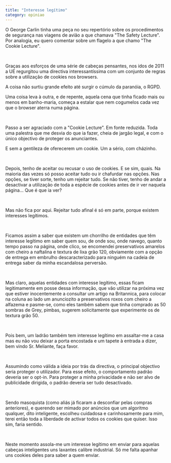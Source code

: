 ```yaml
---
title: "Interesse legítimo"
category: opiniao
---
```


O George Carlin tinha uma peça no seu repertório sobre os procedimentos de segurança nas viagens de avião a que chamava "The Safety Lecture". Por analogia, eu quero comentar sobre um flagelo a que chamo "The Cookie Lecture".

<br />

Graças aos esforços de uma série de cabeças pensantes, nos idos de 2011 a UE regurgitou uma directiva interessantíssima com um conjunto de regras sobre a utilização de cookies nos browsers.

A coisa não surtiu grande efeito até surgir o cúmulo da paranóia, o RGPD.

Uma coisa leva à outra, e de repente, aquela cena que tinha ficado mais ou menos em banho-maria, começa a estalar que nem cogumelos cada vez que o browser aterra numa página.

<br />

Passo a ser agraciado com a "Cookie Lecture". Em fonte reduzida. Toda uma palestra que me desvia do que ia fazer, cheia de jargão legal, e com o único objectivo de proteger os anunciantes. 

E sem a gentileza de oferecerem um cookie. Um a sério, com cházinho.

<br />

Depois, tenho de aceitar ou recusar o uso de cookies. E se sim, quais. Na maioria das vezes só posso aceitar tudo ou ir chafurdar nas opções. Nas opções, se tiver sorte, tenho um rejeitar tudo. Se não tiver, tenho de andar a desactivar a utilização de toda a espécie de cookies antes de ir ver naquela página... Que é que ia ver?

<br />

Mas não fica por aqui. Rejeitar tudo afinal é só em parte, porque existem interesses legítimos.

<br />

Ficamos assim a saber que existem um chorrilho de entidades que têm interesse legítimo em saber quem sou, de onde sou, onde navego, quanto tempo passo na página, onde clico, se encomendei preservativos amarelos com cheiro a naftalina e textura de lixa grão 120, obviamente com a opção de entrega em embrulho descaracterizado para ninguém na cadeia de entrega saber da minha escandalosa perversão.

<br />

Mas claro, aquelas entidades com interesse legítimo, essas ficam legitimamente em posse dessa informação, que vão utilizar na próxima vez que estiver inocentemente a consultar um artigo na Britannica, para colocar na coluna ao lado um anunciozito a preservativos roxos com cheiro a alfazema e pasme-se, como eles também sabem que tinha comprado as 50 sombras de Grey, pimbas, sugerem solicitamente que experimente os de textura grão 50.

<br />

Pois bem, um ladrão também tem interesse legítimo em assaltar-me a casa mas eu não vou deixar a porta encostada e um tapete à entrada a dizer, bem vindo Sr. Meliante, faça favor.

<br />

Assumindo como válida a ideia por trás da directiva, o principal objectivo seria proteger o utilizador. Para esse efeito, o comportamento padrão deveria ser o opt-in. Para proteger a minha privacidade e não ser alvo de publicidade dirigida, o padrão deveria ser tudo desactivado.

<br />

Sendo masoquista (como aliás já ficaram a desconfiar pelas compras anteriores), e querendo ser mimado por anúncios que um algoritmo qualquer, dito inteligente, escolheu cuidadosa e carinhosamente para mim, terei então toda a liberdade de activar todos os cookies que quiser. Isso sim, faria sentido.

<br />

Neste momento assola-me um interesse legítimo em enviar para aquelas cabeças inteligentes uns laxantes calibre industrial. Só me falta apanhar uns cookies deles para saber a quem enviar.
